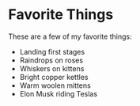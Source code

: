 # Favorite Things

These are a few of my favorite things:

- Landing first stages
- Raindrops on roses
- Whiskers on kittens
- Bright copper kettles
- Warm woolen mittens
- Elon Musk riding Teslas
